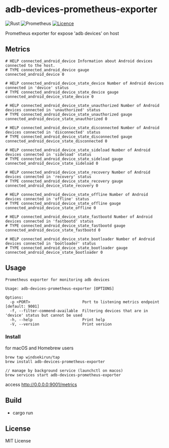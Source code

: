 # adb-devices-prometheus-exporter
![Rust](https://img.shields.io/badge/rust-%23000000.svg?style=for-the-badge&logo=rust&logoColor=white) ![Prometheus](https://img.shields.io/badge/Prometheus-E6522C?style=for-the-badge&logo=Prometheus&logoColor=white) [![Licence](https://img.shields.io/github/license/windsekirun/adb-devices-prometheus-exporter?style=for-the-badge)](./LICENSE) 

Prometheus exporter for expose 'adb devices' on host

## Metrics
```
# HELP connected_android_device Information about Android devices connected to the host.
# TYPE connected_android_device gauge
connected_android_device 0

# HELP connected_android_device_state_device Number of Android devices connected in 'device' status
# TYPE connected_android_device_state_device gauge
connected_android_device_state_device 0

# HELP connected_android_device_state_unauthorized Number of Android devices connected in 'unauthorized' status
# TYPE connected_android_device_state_unauthorized gauge
connected_android_device_state_unauthorized 0

# HELP connected_android_device_state_disconnected Number of Android devices connected in 'disconnected' status
# TYPE connected_android_device_state_disconnected gauge
connected_android_device_state_disconnected 0

# HELP connected_android_device_state_sideload Number of Android devices connected in 'sideload' status
# TYPE connected_android_device_state_sideload gauge
connected_android_device_state_sideload 0

# HELP connected_android_device_state_recovery Number of Android devices connected in 'recovery' status
# TYPE connected_android_device_state_recovery gauge
connected_android_device_state_recovery 0

# HELP connected_android_device_state_offline Number of Android devices connected in 'offline' status
# TYPE connected_android_device_state_offline gauge
connected_android_device_state_offline 0

# HELP connected_android_device_state_fastbootd Number of Android devices connected in 'fastbootd' status
# TYPE connected_android_device_state_fastbootd gauge
connected_android_device_state_fastbootd 0

# HELP connected_android_device_state_bootloader Number of Android devices connected in 'bootloader' status
# TYPE connected_android_device_state_bootloader gauge
connected_android_device_state_bootloader 0
```

## Usage

```
Prometheus exporter for monitoring adb devices

Usage: adb-devices-prometheus-exporter [OPTIONS]

Options:
  -p <PORT>                       Port to listening metrics endpoint [default: 9001]
  -f, --filter-commend-available  Filtering devices that are in 'device' status but cannot be used
  -h, --help                      Print help
  -V, --version                   Print version
```

### Install

for macOS and Homebrew users
```
brew tap windsekirun/tap
brew install adb-devices-prometheus-exporter

// manage by background service (launchctl on macos)
brew services start adb-devices-prometheus-exporter
```

access http://0.0.0.0:9001/metrics

## Build

* cargo run

## License
MIT License